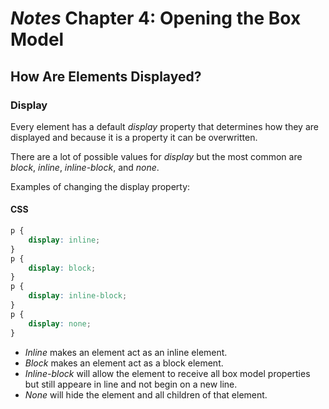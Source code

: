 # *Notes* Chapter 4: Opening the Box Model

## How Are Elements Displayed?

### Display

Every element has a default *display* property that determines how they are displayed and because it is a property it can be overwritten.

There are a lot of possible values for *display* but the most common are *block*, *inline*, *inline-block*, and *none*.

Examples of changing the display property:

#### CSS
```css
p {
	display: inline;
}
p {
	display: block;
}
p {
	display: inline-block;
}
p {
	display: none;
}
```

* *Inline* makes an element act as an inline element.
* *Block* makes an element act as a block element.
* *Inline-block* will allow the element to receive all box model properties but still appeare in line and not begin on a new line.
* *None* will hide the element and all children of that element.

